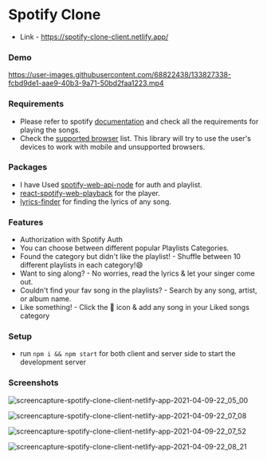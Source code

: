 # Spotify Clone
- Link - https://spotify-clone-client.netlify.app/

### Demo

https://user-images.githubusercontent.com/68822438/133827338-fcbd9de1-aae9-40b3-9a71-50bd2faa1223.mp4



### Requirements
- Please refer to spotify [documentation](https://developer.spotify.com/documentation/web-playback-sdk/) and check all the requirements for playing the songs.
- Check the [supported browser](https://developer.spotify.com/documentation/web-playback-sdk/#supported-browsers) list. This library will try to use the user's devices to work with mobile and unsupported browsers.

### Packages 
- I have Used [spotify-web-api-node](https://www.npmjs.com/package/spotify-web-api-node) for auth and playlist.
- [react-spotify-web-playback](https://www.npmjs.com/package/react-spotify-web-playback) for the player.
- [lyrics-finder](https://www.npmjs.com/package/lyrics-finder) for finding the lyrics of any song.

### Features 
- Authorization with Spotify Auth
- You can choose between different popular Playlists Categories.
- Found the category but didn't like the playlist! - Shuffle between 10 different playlists in each category!😄
- Want to sing along? - No worries, read the lyrics & let your singer come out.
- Couldn't find your fav song in the playlists? - Search by any song, artist, or album name.
- Like something! - Click the 💚 icon & add any song in your Liked songs category

### Setup
- run ```npm i && npm start``` for both client and server side to start the development server

### Screenshots

![screencapture-spotify-clone-client-netlify-app-2021-04-09-22_05_00](https://user-images.githubusercontent.com/68822438/114312837-b34f4c80-9b11-11eb-931a-6803b9503b33.png)

![screencapture-spotify-clone-client-netlify-app-2021-04-09-22_07_08](https://user-images.githubusercontent.com/68822438/114312845-bba78780-9b11-11eb-861b-7fbbf719a39c.png)

![screencapture-spotify-clone-client-netlify-app-2021-04-09-22_07_52](https://user-images.githubusercontent.com/68822438/114312850-bfd3a500-9b11-11eb-9a49-c5d8ecb1d88f.png)

![screencapture-spotify-clone-client-netlify-app-2021-04-09-22_08_21](https://user-images.githubusercontent.com/68822438/114312854-c3672c00-9b11-11eb-92ba-a6b9fc01a2c5.png)
